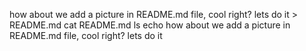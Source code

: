 how about we add a picture in README.md file, cool right? lets do it > README.md
cat README.md
ls
echo how about we add a picture in README.md file, cool right? lets do it
